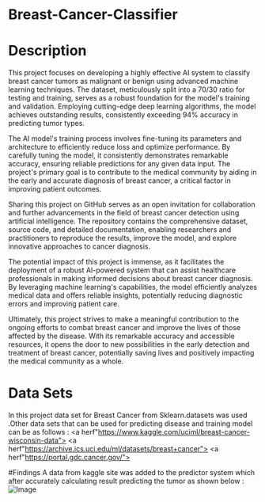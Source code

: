 # Breast-Cancer-Classifier
# Description 
This project focuses on developing a highly effective AI system to classify breast cancer tumors as malignant or benign using advanced machine learning techniques. The dataset, meticulously split into a 70/30 ratio for testing and training, serves as a robust foundation for the model's training and validation. Employing cutting-edge deep learning algorithms, the model achieves outstanding results, consistently exceeding 94% accuracy in predicting tumor types.

The AI model's training process involves fine-tuning its parameters and architecture to efficiently reduce loss and optimize performance. By carefully tuning the model, it consistently demonstrates remarkable accuracy, ensuring reliable predictions for any given data input. The project's primary goal is to contribute to the medical community by aiding in the early and accurate diagnosis of breast cancer, a critical factor in improving patient outcomes.

Sharing this project on GitHub serves as an open invitation for collaboration and further advancements in the field of breast cancer detection using artificial intelligence. The repository contains the comprehensive dataset, source code, and detailed documentation, enabling researchers and practitioners to reproduce the results, improve the model, and explore innovative approaches to cancer diagnosis.

The potential impact of this project is immense, as it facilitates the deployment of a robust AI-powered system that can assist healthcare professionals in making informed decisions about breast cancer diagnosis. By leveraging machine learning's capabilities, the model efficiently analyzes medical data and offers reliable insights, potentially reducing diagnostic errors and improving patient care.

Ultimately, this project strives to make a meaningful contribution to the ongoing efforts to combat breast cancer and improve the lives of those affected by the disease. With its remarkable accuracy and accessible resources, it opens the door to new possibilities in the early detection and treatment of breast cancer, potentially saving lives and positively impacting the medical community as a whole.

# Data Sets
In this project data set for Breast Cancer from Sklearn.datasets was used .Other data sets that can be used for predicting disease and training model can be as follows :
<a herf"https://www.kaggle.com/uciml/breast-cancer-wisconsin-data">
<a herf"https://archive.ics.uci.edu/ml/datasets/breast+cancer">
<a herf"https://portal.gdc.cancer.gov/"> 

#Findings 
A data from kaggle site was added to the predictor system which after accurately calculating result predicting the tumor as shown below : 
<img src= "![image](https://github.com/Bisal-hub/Breast-Cancer-Classifier/assets/134628968/b9ae50be-babf-45ea-a8e3-5a36ca4d242e)
" alt="Image" >






